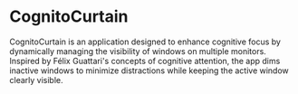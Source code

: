 # CognitoCurtain
CognitoCurtain is an application designed to enhance cognitive focus by dynamically managing the visibility of windows on multiple monitors. Inspired by Félix Guattari's concepts of cognitive attention, the app dims inactive windows to minimize distractions while keeping the active window clearly visible.
